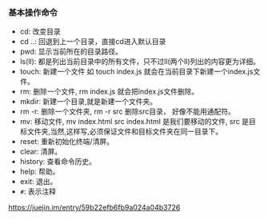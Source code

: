 ### 基本操作命令

- cd: 改变目录    
- cd ..: 回退到上一个目录，直接cd进入默认目录  
- pwd: 显示当前所在的目录路径。  
- ls(ll): 都是列出当前目录中的所有文件，只不过ll(两个ll)列出的内容更为详细。
- touch: 新建一个文件 如 touch index.js 就会在当前目录下新建一个index.js文件。
- rm: 删除一个文件, rm index.js 就会把index.js文件删除。
- mkdir: 新建一个目录,就是新建一个文件夹。
- rm -r: 删除一个文件夹, rm -r src 删除src目录， 好像不能用通配符。
- mv: 移动文件, mv index.html src index.html 是我们要移动的文件, src 是目标文件夹,当然,这样写,必须保证文件和目标文件夹在同一目录下。
- reset: 重新初始化终端/清屏。
- clear: 清屏。
- history: 查看命令历史。
- help: 帮助。
- exit: 退出。
- `#`: 表示注释

https://juejin.im/entry/59b22efb6fb9a024a04b3726